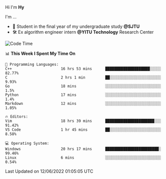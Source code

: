Hi I'm **Hy**

I'm ...
- 📖 Student in the final year of my undergraduate study **@SJTU**
- 🛠️ Ex algorithm engineer intern **@YITU Technology** Research Center


<!--START_SECTION:waka-->
![Code Time](http://img.shields.io/badge/Code%20Time-0%20secs-blue)

📊 **This Week I Spent My Time On** 

```text
💬 Programming Languages: 
C++                      16 hrs 53 mins      ████████████████████░░░░░   82.77% 
C                        2 hrs 1 min         ██░░░░░░░░░░░░░░░░░░░░░░░   9.93% 
Go                       18 mins             ░░░░░░░░░░░░░░░░░░░░░░░░░   1.5% 
Python                   17 mins             ░░░░░░░░░░░░░░░░░░░░░░░░░   1.4% 
Markdown                 12 mins             ░░░░░░░░░░░░░░░░░░░░░░░░░   1.05%

🔥 Editors: 
Vim                      18 hrs 39 mins      ██████████████████████░░░   91.42% 
VS Code                  1 hr 45 mins        ██░░░░░░░░░░░░░░░░░░░░░░░   8.58%

💻 Operating System: 
Windows                  20 hrs 17 mins      ████████████████████████░   99.46% 
Linux                    6 mins              ░░░░░░░░░░░░░░░░░░░░░░░░░   0.54%

```


 Last Updated on 12/06/2022 01:05:05 UTC
<!--END_SECTION:waka-->

